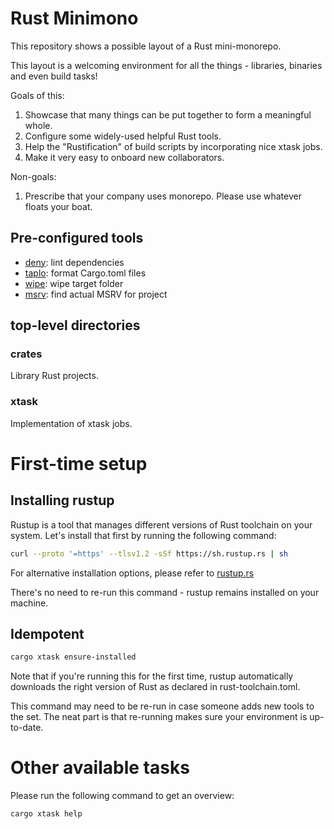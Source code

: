 # Rust Minimono

This repository shows a possible layout of a Rust mini-monorepo.

This layout is a welcoming environment for all the things - libraries, binaries and even build tasks!

Goals of this:
1. Showcase that many things can be put together to form a meaningful whole.
2. Configure some widely-used helpful Rust tools.
3. Help the "Rustification" of build scripts by incorporating nice xtask jobs.
4. Make it very easy to onboard new collaborators.

Non-goals:
1. Prescribe that your company uses monorepo. Please use whatever floats your boat.

## Pre-configured tools

- [deny](https://github.com/EmbarkStudios/cargo-deny): lint dependencies
- [taplo](https://github.com/tamasfe/taplo): format Cargo.toml files
- [wipe](https://github.com/mihai-dinculescu/cargo-wipe): wipe target folder
- [msrv](https://github.com/foresterre/cargo-msrv): find actual MSRV for project

## top-level directories

### crates

Library Rust projects.

### xtask

Implementation of xtask jobs.

# First-time setup

## Installing rustup

Rustup is a tool that manages different versions of Rust toolchain on your system.
Let's install that first by running the following command:

```bash
curl --proto '=https' --tlsv1.2 -sSf https://sh.rustup.rs | sh
```

For alternative installation options, please refer to [rustup.rs](https://rustup.rs/)

There's no need to re-run this command - rustup remains installed on your machine.

## Idempotent

```bash
cargo xtask ensure-installed
```

Note that if you're running this for the first time, rustup automatically downloads the right version of Rust as declared in rust-toolchain.toml.

This command may need to be re-run in case someone adds new tools to the set. The neat part is that re-running makes sure your environment is up-to-date.

# Other available tasks

Please run the following command to get an overview:

```bash
cargo xtask help
```
